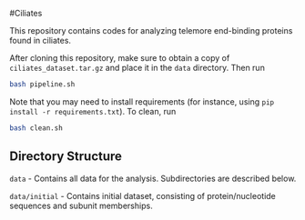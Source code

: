 #Ciliates

This repository contains codes for analyzing telemore end-binding proteins found in ciliates.

After cloning this repository, make sure to obtain a copy of `ciliates_dataset.tar.gz` and place it in the `data` directory. Then run

```sh
bash pipeline.sh
```

Note that you may need to install requirements (for instance, using `pip install -r requirements.txt`). To clean, run

```sh
bash clean.sh
```

## Directory Structure

`data` - Contains all data for the analysis. Subdirectories are described below.

`data/initial` - Contains initial dataset, consisting of protein/nucleotide sequences and subunit memberships.